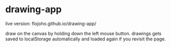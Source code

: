 # drawing-app

live version: flojoho.github.io/drawing-app/

draw on the canvas by holding down the left mouse button. drawings gets saved to localStorage automatically and loaded again if you revisit the page.
